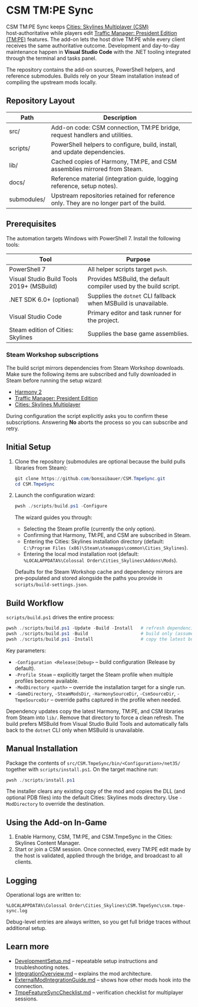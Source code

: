 # CSM TM:PE Sync

CSM TM:PE Sync keeps [Cities: Skylines Multiplayer (CSM)](https://github.com/CitiesSkylinesMultiplayer/CSM) host‑authoritative while players edit [Traffic Manager: President Edition (TM:PE)](https://github.com/CitiesSkylinesMods/TMPE) features. The add-on lets the host drive TM:PE while every client receives the same authoritative outcome. Development and day-to-day maintenance happen in **Visual Studio Code** with the .NET tooling integrated through the terminal and tasks panel.

The repository contains the add-on sources, PowerShell helpers, and reference submodules. Builds rely on your Steam installation instead of compiling the upstream mods locally.

## Repository Layout

| Path | Description |
| --- | --- |
| src/ | Add-on code: CSM connection, TM:PE bridge, request handlers and utilities. |
| scripts/ | PowerShell helpers to configure, build, install, and update dependencies. |
| lib/ | Cached copies of Harmony, TM:PE, and CSM assemblies mirrored from Steam. |
| docs/ | Reference material (integration guide, logging reference, setup notes). |
| submodules/ | Upstream repositories retained for reference only. They are no longer part of the build. |

## Prerequisites

The automation targets Windows with PowerShell 7. Install the following tools:

| Tool | Purpose |
| --- | --- |
| PowerShell 7 | All helper scripts target `pwsh`. |
| Visual Studio Build Tools 2019+ (MSBuild) | Provides MSBuild, the default compiler used by the build script. |
| .NET SDK 6.0+ (optional) | Supplies the `dotnet` CLI fallback when MSBuild is unavailable. |
| Visual Studio Code | Primary editor and task runner for the project. |
| Steam edition of Cities: Skylines | Supplies the base game assemblies. |

### Steam Workshop subscriptions

The build script mirrors dependencies from Steam Workshop downloads. Make sure the following items are subscribed and fully downloaded in Steam before running the setup wizard:

- [Harmony 2](https://steamcommunity.com/sharedfiles/filedetails/?id=2040656402)
- [Traffic Manager: President Edition](https://steamcommunity.com/sharedfiles/filedetails/?id=1637663252)
- [Cities: Skylines Multiplayer](https://steamcommunity.com/sharedfiles/filedetails/?id=1558438291)

During configuration the script explicitly asks you to confirm these subscriptions. Answering **No** aborts the process so you can subscribe and retry.

## Initial Setup

1. Clone the repository (submodules are optional because the build pulls libraries from Steam):

   ```powershell
   git clone https://github.com/bonsaibauer/CSM.TmpeSync.git
   cd CSM.TmpeSync
   ```

2. Launch the configuration wizard:

   ```powershell
   pwsh ./scripts/build.ps1 -Configure
   ```

   The wizard guides you through:

   - Selecting the Steam profile (currently the only option).
   - Confirming that Harmony, TM:PE, and CSM are subscribed in Steam.
   - Entering the Cities: Skylines installation directory (default: `C:\Program Files (x86)\Steam\steamapps\common\Cities_Skylines`).
   - Entering the local mod installation root (default: `%LOCALAPPDATA%\Colossal Order\Cities_Skylines\Addons\Mods`).

   Defaults for the Steam Workshop cache and dependency mirrors are pre-populated and stored alongside the paths you provide in `scripts/build-settings.json`.

## Build Workflow

`scripts/build.ps1` drives the entire process:

```powershell
pwsh ./scripts/build.ps1 -Update -Build -Install   # refresh dependencies, build the mod, install to the configured directory
pwsh ./scripts/build.ps1 -Build                    # build only (assumes dependencies are already mirrored)
pwsh ./scripts/build.ps1 -Install                  # copy the latest build output into your mods folder
```

Key parameters:

- `-Configuration <Release|Debug>` – build configuration (Release by default).
- `-Profile Steam` – explicitly target the Steam profile when multiple profiles become available.
- `-ModDirectory <path>` – override the installation target for a single run.
- `-GameDirectory`, `-SteamModsDir`, `-HarmonySourceDir`, `-CsmSourceDir`, `-TmpeSourceDir` – override paths captured in the profile when needed.

Dependency updates copy the latest Harmony, TM:PE, and CSM libraries from Steam into `lib/`. Remove that directory to force a clean refresh. The build prefers MSBuild from Visual Studio Build Tools and automatically falls back to the `dotnet` CLI only when MSBuild is unavailable.

## Manual Installation

Package the contents of `src/CSM.TmpeSync/bin/<Configuration>/net35/` together with `scripts/install.ps1`. On the target machine run:

```powershell
pwsh ./scripts/install.ps1
```

The installer clears any existing copy of the mod and copies the DLL (and optional PDB files) into the default Cities: Skylines mods directory. Use `-ModDirectory` to override the destination.

## Using the Add-on In-Game

1. Enable Harmony, CSM, TM:PE, and CSM.TmpeSync in the Cities: Skylines Content Manager.
2. Start or join a CSM session. Once connected, every TM:PE edit made by the host is validated, applied through the bridge, and broadcast to all clients.

## Logging

Operational logs are written to:

```
%LOCALAPPDATA%\Colossal Order\Cities_Skylines\CSM.TmpeSync\csm.tmpe-sync.log
```

Debug-level entries are always written, so you get full bridge traces without additional setup.

## Learn more

- [DevelopmentSetup.md](docs/DevelopmentSetup.md) – repeatable setup instructions and troubleshooting notes.
- [IntegrationOverview.md](docs/IntegrationOverview.md) – explains the mod architecture.
- [ExternalModIntegrationGuide.md](docs/ExternalModIntegrationGuide.md) – shows how other mods hook into the connection.
- [TmpeFeatureSyncChecklist.md](docs/TmpeFeatureSyncChecklist.md) – verification checklist for multiplayer sessions.
